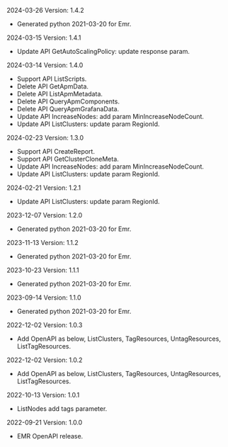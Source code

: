 2024-03-26 Version: 1.4.2
- Generated python 2021-03-20 for Emr.

2024-03-15 Version: 1.4.1
- Update API GetAutoScalingPolicy: update response param.


2024-03-14 Version: 1.4.0
- Support API ListScripts.
- Delete API GetApmData.
- Delete API ListApmMetadata.
- Delete API QueryApmComponents.
- Delete API QueryApmGrafanaData.
- Update API IncreaseNodes: add param MinIncreaseNodeCount.
- Update API ListClusters: update param RegionId.


2024-02-23 Version: 1.3.0
- Support API CreateReport.
- Support API GetClusterCloneMeta.
- Update API IncreaseNodes: add param MinIncreaseNodeCount.
- Update API ListClusters: update param RegionId.


2024-02-21 Version: 1.2.1
- Update API ListClusters: update param RegionId.


2023-12-07 Version: 1.2.0
- Generated python 2021-03-20 for Emr.

2023-11-13 Version: 1.1.2
- Generated python 2021-03-20 for Emr.

2023-10-23 Version: 1.1.1
- Generated python 2021-03-20 for Emr.

2023-09-14 Version: 1.1.0
- Generated python 2021-03-20 for Emr.

2022-12-02 Version: 1.0.3
- Add OpenAPI as below, ListClusters, TagResources, UntagResources, ListTagResources.

2022-12-02 Version: 1.0.2
- Add OpenAPI as below, ListClusters, TagResources, UntagResources, ListTagResources.

2022-10-13 Version: 1.0.1
- ListNodes add tags parameter.

2022-09-21 Version: 1.0.0
- EMR OpenAPI release.

